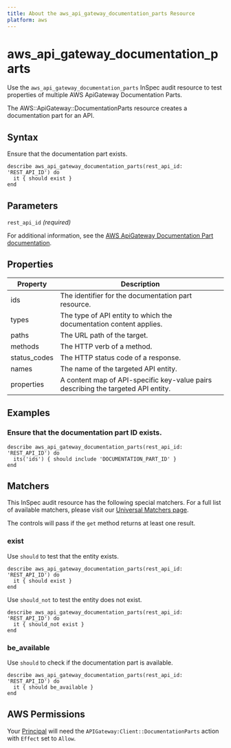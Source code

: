 ```yaml
---
title: About the aws_api_gateway_documentation_parts Resource
platform: aws
---
```


# aws_api_gateway_documentation_parts

Use the `aws_api_gateway_documentation_parts` InSpec audit resource to test properties of multiple AWS ApiGateway Documentation Parts.

The AWS::ApiGateway::DocumentationParts resource creates a documentation part for an API.

## Syntax

Ensure that the documentation part exists.

    describe aws_api_gateway_documentation_parts(rest_api_id: 'REST_API_ID') do
      it { should exist }
    end

## Parameters

`rest_api_id` _(required)_

For additional information, see the [AWS ApiGateway Documentation Part  documentation](https://docs.aws.amazon.com/AWSCloudFormation/latest/UserGuide/aws-resource-apigateway-documentationpart.html).

## Properties

| Property     | Description                                                                       |
|--------------|-----------------------------------------------------------------------------------|
| ids          | The identifier for the documentation part resource.                               |
| types        | The type of API entity to which the documentation content applies.                |
| paths        | The URL path of the target.                                                       |
| methods      | The HTTP verb of a method.                                                        |
| status_codes | The HTTP status code of a response.                                               |
| names        | The name of the targeted API entity.                                              |
| properties   | A content map of API-specific key-value pairs describing the targeted API entity. |

## Examples

### Ensure that the documentation part ID exists.

    describe aws_api_gateway_documentation_parts(rest_api_id: 'REST_API_ID') do
      its('ids') { should include 'DOCUMENTATION_PART_ID' }
    end

## Matchers

This InSpec audit resource has the following special matchers. For a full list of available matchers, please visit our [Universal Matchers page](https://www.inspec.io/docs/reference/matchers/).

The controls will pass if the `get` method returns at least one result.

### exist

Use `should` to test that the entity exists.

    describe aws_api_gateway_documentation_parts(rest_api_id: 'REST_API_ID') do
      it { should exist }
    end

Use `should_not` to test the entity does not exist.

    describe aws_api_gateway_documentation_parts(rest_api_id: 'REST_API_ID') do
      it { should_not exist }
    end

### be_available

Use `should` to check if the documentation part is available.

    describe aws_api_gateway_documentation_parts(rest_api_id: 'REST_API_ID') do
      it { should be_available }
    end

## AWS Permissions

Your [Principal](https://docs.aws.amazon.com/IAM/latest/UserGuide/intro-structure.html#intro-structure-principal) will need the `APIGateway:Client::DocumentationParts` action with `Effect` set to `Allow`.
